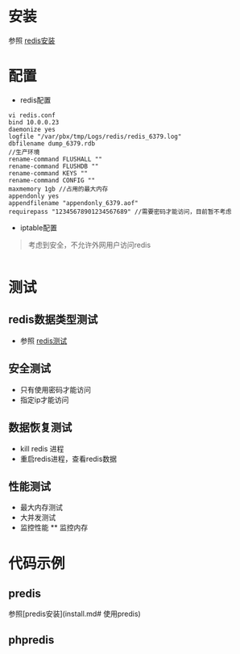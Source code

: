 # 安装
参照 [redis安装](install.md)

# 配置
* redis配置

```shell
vi redis.conf
bind 10.0.0.23
daemonize yes
logfile "/var/pbx/tmp/Logs/redis/redis_6379.log"
dbfilename dump_6379.rdb
//生产环境
rename-command FLUSHALL ""
rename-command FLUSHDB ""
rename-command KEYS ""
rename-command CONFIG ""
maxmemory 1gb //占用的最大内存
appendonly yes
appendfilename "appendonly_6379.aof"
requirepass "12345678901234567689" //需要密码才能访问，目前暂不考虑
```

* iptable配置

>考虑到安全，不允许外网用户访问redis
```

```
# 测试

## redis数据类型测试
* 参照 [redis测试](test.md)

## 安全测试
* 只有使用密码才能访问
* 指定ip才能访问

## 数据恢复测试
* kill redis 进程
* 重启redis进程，查看redis数据

## 性能测试
* 最大内存测试
* 大并发测试
* 监控性能
** 监控内存

# 代码示例

## predis

参照[predis安装](install.md# 使用predis)
## phpredis
